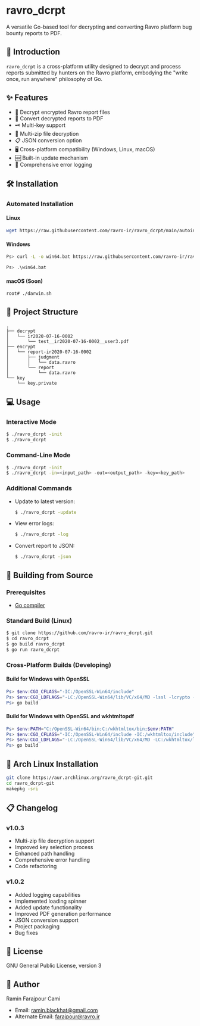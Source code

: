 # ravro_dcrpt

A versatile Go-based tool for decrypting and converting Ravro platform bug bounty reports to PDF.

## 🚀 Introduction

`ravro_dcrpt` is a cross-platform utility designed to decrypt and process reports submitted by hunters on the Ravro platform, embodying the "write once, run anywhere" philosophy of Go.

## ✨ Features

- 🔐 Decrypt encrypted Ravro report files
- 📄 Convert decrypted reports to PDF
- 🗝️ Multi-key support
- 🔄 Multi-zip file decryption
- 📋 JSON conversion option
- 🖥️ Cross-platform compatibility (Windows, Linux, macOS)
- 🆕 Built-in update mechanism
- 🐞 Comprehensive error logging

## 🛠️ Installation


### Automated Installation

#### Linux
```bash
wget https://raw.githubusercontent.com/ravro-ir/ravro_dcrpt/main/autoinstall/linux.sh -O - | sh
```

#### Windows
```bash
Ps> curl -L -o win64.bat https://raw.githubusercontent.com/ravro-ir/ravro_dcrpt/refs/heads/main/autoinstall/win64.bat

Ps> .\win64.bat
```

#### macOS (Soon)
```bash
root# ./darwin.sh
```

## 📂 Project Structure

```
.
├── decrypt
│   └── ir2020-07-16-0002
│       └── test__ir2020-07-16-0002__user3.pdf
├── encrypt
│   └── report-ir2020-07-16-0002
│       ├── judgment
│       │   └── data.ravro
│       └── report
│           └── data.ravro
└── key
    └── key.private
```

## 💻 Usage

### Interactive Mode
```bash
$ ./ravro_dcrpt -init
$ ./ravro_dcrpt
```

### Command-Line Mode
```bash
$ ./ravro_dcrpt -init
$ ./ravro_dcrpt -in=<input_path> -out=<output_path> -key=<key_path>
```

### Additional Commands
- Update to latest version:
  ```bash
  $ ./ravro_dcrpt -update
  ```
- View error logs:
  ```bash
  $ ./ravro_dcrpt -log
  ```
- Convert report to JSON:
  ```bash
  $ ./ravro_dcrpt -json
  ```

## 🔨 Building from Source

### Prerequisites
- [Go compiler](https://golang.org/dl)

### Standard Build (Linux)
```bash
$ git clone https://github.com/ravro-ir/ravro_dcrpt.git
$ cd ravro_dcrpt
$ go build ravro_dcrpt
$ go run ravro_dcrpt
```

### Cross-Platform Builds (Developing)

#### Build for Windows with OpenSSL
```powershell
Ps> $env:CGO_CFLAGS="-IC:/OpenSSL-Win64/include"
Ps> $env:CGO_LDFLAGS="-LC:/OpenSSL-Win64/lib/VC/x64/MD -lssl -lcrypto -lws2_32 -lcrypt32"
Ps> go build
```

#### Build for Windows with OpenSSL and wkhtmltopdf
```powershell
Ps> $env:PATH="C:/OpenSSL-Win64/bin;C:/wkhtmltox/bin;$env:PATH"
Ps> $env:CGO_CFLAGS="-IC:/OpenSSL-Win64/include -IC:/wkhtmltox/include"
Ps> $env:CGO_LDFLAGS="-LC:/OpenSSL-Win64/lib/VC/x64/MD -LC:/wkhtmltox/lib -L/C:/wkhtmltox/bin -lssl -lcrypto -lws2_32 -lcrypt32 -lwkhtmltox"
Ps> go build
```

## 🐧 Arch Linux Installation
```bash
git clone https://aur.archlinux.org/ravro_dcrpt-git.git
cd ravro_dcrpt-git
makepkg -sri
```

## 📋 Changelog

### v1.0.3
- Multi-zip file decryption support
- Improved key selection process
- Enhanced path handling
- Comprehensive error handling
- Code refactoring

### v1.0.2
- Added logging capabilities
- Implemented loading spinner
- Added update functionality
- Improved PDF generation performance
- JSON conversion support
- Project packaging
- Bug fixes

## 📄 License

GNU General Public License, version 3

## 👥 Author

Ramin Farajpour Cami
- Email: ramin.blackhat@gmail.com
- Alternate Email: farajpour@ravro.ir

